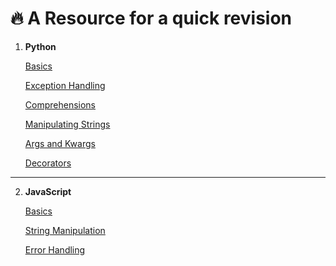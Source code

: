 # 🔥 **A Resource for a quick revision**

1. **Python**  

   [Basics](https://www.pythoncheatsheet.org/cheatsheet/basics)

   [Exception Handling](https://www.pythoncheatsheet.org/cheatsheet/exception-handling)

   [Comprehensions](https://www.pythoncheatsheet.org/cheatsheet/comprehensions)

   [Manipulating Strings](https://www.pythoncheatsheet.org/cheatsheet/manipulating-strings)

   [Args and Kwargs](https://www.pythoncheatsheet.org/cheatsheet/args-and-kwargs)

   [Decorators](https://www.pythoncheatsheet.org/cheatsheet/decorators)

---

2. **JavaScript**  

   [Basics](https://www.javascriptcheatsheet.org/cheatsheet/basics)

   [String Manipulation](https://www.javascriptcheatsheet.org/cheatsheet/manipulating-strings)

   [Error Handling](https://www.javascriptcheatsheet.org/cheatsheet/error-handling)

   